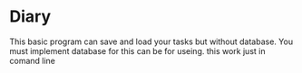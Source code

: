 # Diary
This basic program can save and load your tasks but without database. You must implement database for this can be for useing.
this work just in comand line
